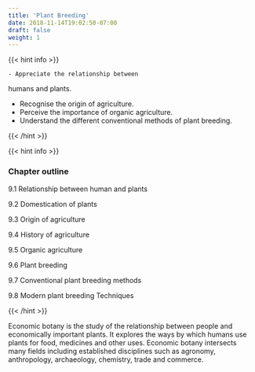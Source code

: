 ```yaml
---
title: 'Plant Breeding'
date: 2018-11-14T19:02:50-07:00
draft: false
weight: 1
---
```

{{< hint info >}}

    - Appreciate the relationship between
    

humans and plants.

*   Recognise the origin of agriculture.
*   Perceive the importance of organic agriculture.
*   Understand the different conventional methods of plant breeding.

{{< /hint >}}

{{< hint info >}}

### Chapter outline

9.1 Relationship between human and plants

9.2 Domestication of plants

9.3 Origin of agriculture

9.4 History of agriculture

9.5 Organic agriculture

9.6 Plant breeding

9.7 Conventional plant breeding methods

9.8 Modern plant breeding Techniques

{{< /hint >}}

Economic botany is the study of the relationship between people and economically important plants. It explores the ways by which humans use plants for food, medicines and other uses. Economic botany intersects many fields including established disciplines such as agronomy, anthropology, archaeology, chemistry, trade and commerce.